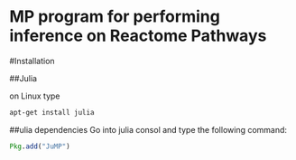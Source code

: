 # MP program for performing inference on Reactome Pathways

#Installation

##Julia

on Linux type

```bash
apt-get install julia
```

##ulia dependencies 
Go into julia consol and type the following command:

```julia
Pkg.add("JuMP")
```

